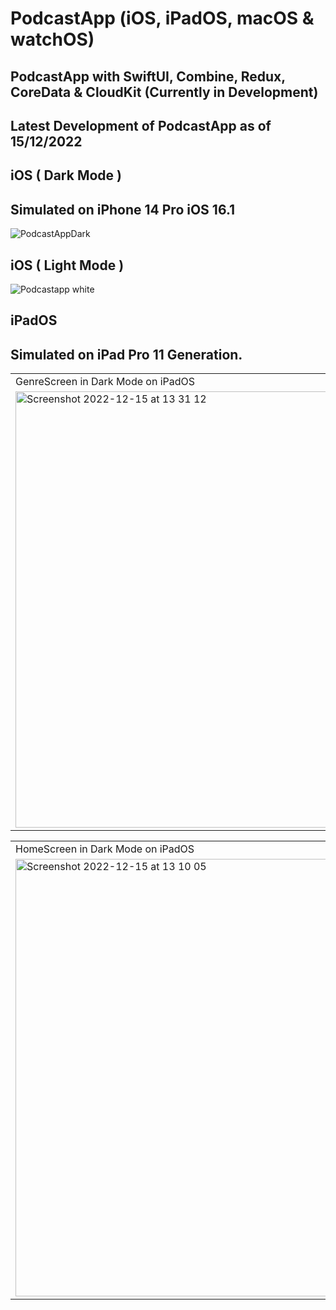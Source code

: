 # PodcastApp (iOS, iPadOS, macOS & watchOS)
## PodcastApp with SwiftUI, Combine, Redux, CoreData &amp; CloudKit (Currently in Development)


## Latest Development of PodcastApp as of 15/12/2022

## iOS ( Dark Mode )

## Simulated on iPhone 14 Pro iOS 16.1


![PodcastAppDark](https://user-images.githubusercontent.com/91268094/207863341-ca920154-6541-4655-8888-8d6048951f03.png)

## iOS ( Light Mode )

![Podcastapp white](https://user-images.githubusercontent.com/91268094/207865085-a402e080-0f98-44dd-a275-bc7cb496b676.png)


## iPadOS 

## Simulated on iPad Pro 11 Generation.

<table>
  <tr>
    <td>GenreScreen in Dark Mode on iPadOS</td>
    <td>GenreScreen in Light Mode on iPadOS</td>
  </tr>
  <tr>
    <td><img width="698" alt="Screenshot 2022-12-15 at 13 31 12" src="https://user-images.githubusercontent.com/91268094/207860333-ff658659-f50c-4f85-aabb-8622478c9986.png"></td>
    <td><img width="690" alt="Screenshot 2022-12-15 at 13 28 29" src="https://user-images.githubusercontent.com/91268094/207860354-5fdc520f-4a86-4fdc-b3bd-77ea59839215.png"></td>
  </tr>
 </table>
 
<table>
  <tr>
    <td>HomeScreen in Dark Mode on iPadOS</td>
    <td>HomeScreen in Light Mode on iPadOS</td>
  </tr>
  <tr>
    <td> <img width="700" alt="Screenshot 2022-12-15 at 13 10 05" src="https://user-images.githubusercontent.com/91268094/207856863-2ea46330-58e9-4801-bc33-93637e0bbe43.png"></td>
    <td><img width="700" alt="Screenshot 2022-12-15 at 13 12 17" src="https://user-images.githubusercontent.com/91268094/207856916-97e67d43-0e5f-4d17-87be-b1bb0c25d5d3.png"></td>
  </tr>
 </table>









